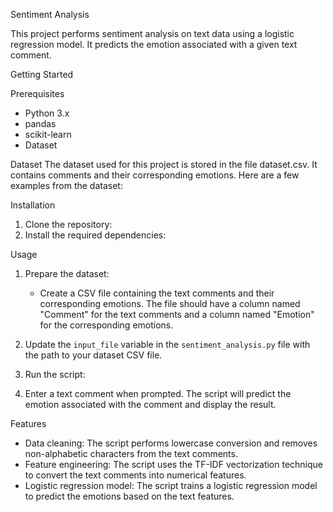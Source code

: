 Sentiment Analysis

This project performs sentiment analysis on text data using a logistic regression model. It predicts the emotion associated with a given text comment.

Getting Started

Prerequisites

- Python 3.x
- pandas
- scikit-learn
- Dataset

Dataset
The dataset used for this project is stored in the file dataset.csv. It contains comments and their corresponding emotions. Here are a few examples from the dataset:


Installation

1. Clone the repository:
2. Install the required dependencies:

Usage

1. Prepare the dataset:

   - Create a CSV file containing the text comments and their corresponding emotions. The file should have a column named "Comment" for the text comments and a column named "Emotion" for the corresponding emotions.

2. Update the `input_file` variable in the `sentiment_analysis.py` file with the path to your dataset CSV file.

3. Run the script:
4. Enter a text comment when prompted. The script will predict the emotion associated with the comment and display the result.

Features

- Data cleaning: The script performs lowercase conversion and removes non-alphabetic characters from the text comments.
- Feature engineering: The script uses the TF-IDF vectorization technique to convert the text comments into numerical features.
- Logistic regression model: The script trains a logistic regression model to predict the emotions based on the text features.
